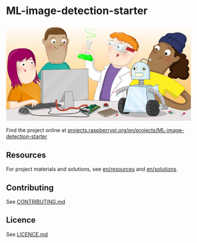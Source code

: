 # ML-image-detection-starter

![ML-image-detection-starter](banner.png)

Find the project online at [projects.raspberrypi.org/en/projects/ML-image-detection-starter](https://projects.raspberrypi.org/en/projects/ML-image-detection-starter)

## Resources
For project materials and solutions, see [en/resources](https://github.com/raspberrypilearning/ML-image-detection-starter/tree/master/en/resources) and [en/solutions](https://github.com/raspberrypilearning/ML-image-detection-starter/tree/master/en/solutions).

## Contributing
See [CONTRIBUTING.md](CONTRIBUTING.md)

## Licence
 See [LICENCE.md](LICENCE.md)